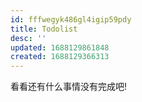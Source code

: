 ```yaml
---
id: fffwegyk486gl4igip59pdy
title: Todolist
desc: ''
updated: 1688129861848
created: 1688129366313
---
```


看看还有什么事情没有完成吧!